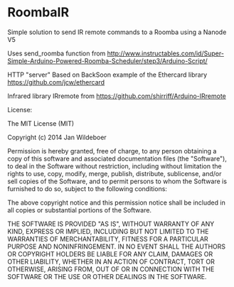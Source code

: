 RoombaIR
========

Simple solution to send IR remote commands to a Roomba using a Nanode V5

Uses send_roomba function from http://www.instructables.com/id/Super-Simple-Arduino-Powered-Roomba-Scheduler/step3/Arduino-Script/

HTTP "server" Based on BackSoon example of the Ethercard library https://github.com/jcw/ethercard

Infrared library IRremote from https://github.com/shirriff/Arduino-IRremote

License:

The MIT License (MIT)

Copyright (c) 2014 Jan Wildeboer

Permission is hereby granted, free of charge, to any person obtaining a copy
of this software and associated documentation files (the "Software"), to deal
in the Software without restriction, including without limitation the rights
to use, copy, modify, merge, publish, distribute, sublicense, and/or sell
copies of the Software, and to permit persons to whom the Software is
furnished to do so, subject to the following conditions:

The above copyright notice and this permission notice shall be included in
all copies or substantial portions of the Software.

THE SOFTWARE IS PROVIDED "AS IS", WITHOUT WARRANTY OF ANY KIND, EXPRESS OR
IMPLIED, INCLUDING BUT NOT LIMITED TO THE WARRANTIES OF MERCHANTABILITY,
FITNESS FOR A PARTICULAR PURPOSE AND NONINFRINGEMENT. IN NO EVENT SHALL THE
AUTHORS OR COPYRIGHT HOLDERS BE LIABLE FOR ANY CLAIM, DAMAGES OR OTHER
LIABILITY, WHETHER IN AN ACTION OF CONTRACT, TORT OR OTHERWISE, ARISING FROM,
OUT OF OR IN CONNECTION WITH THE SOFTWARE OR THE USE OR OTHER DEALINGS IN
THE SOFTWARE.
